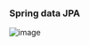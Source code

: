 ### Spring data JPA
![image](https://github.com/shounoop/spring-boot-complete/assets/85869774/00352530-dfb2-4f99-97d1-88c170881bdc)
